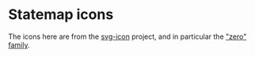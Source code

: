 
# Statemap icons

The icons here are from the [svg-icon](https://leungwensen.github.io/svg-icon/)
project, and in particular the
["zero" family](https://leungwensen.github.io/svg-icon/#zero).


